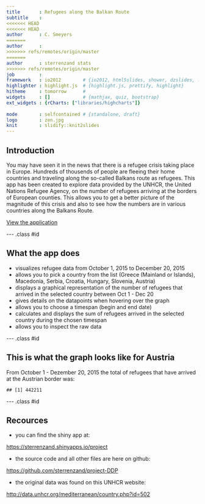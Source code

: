 ```yaml
---
title       : Refugees along the Balkan Route
subtitle    : 
<<<<<<< HEAD
<<<<<<< HEAD
author      : C. Smeyers
=======
author      : 
>>>>>>> refs/remotes/origin/master
=======
author      : sterrenzand stats 
>>>>>>> refs/remotes/origin/master
job         : 
framework   : io2012        # {io2012, html5slides, shower, dzslides, ...}
highlighter : highlight.js  # {highlight.js, prettify, highlight}
hitheme     : tomorrow      # 
widgets     : []            # {mathjax, quiz, bootstrap} 
ext_widgets : {rCharts: ["libraries/highcharts"]}
       
mode        : selfcontained # {standalone, draft}
logo        : zen.jpg
knit        : slidify::knit2slides
---
```


## Introduction

You may have seen it in the news that there is a refugee crisis taking place in Europe. 
Hundreds of thousends of people are fleeing their home countries and traveling along the so-called Balkans route as refugees. This app has been created to explore data provided by the UNHCR, the United Nations Refugee Agency, on the number of refugees arriving at the borders of European counties. This allows you to get a better picture of the magnitude of this crisis and also to see how the numbers are in various countries along the Balkans Route.

                                
[View the application](https://sterrenzand.shinyapps.io/project)

--- .class #id 

## What the app does


* visualizes refugee data from October 1, 2015 to December 20, 2015
* allows you to pick a country from the list (Greece (Mainland or Islands), Macedonia, Serbia, Croatia, Hungary, Slovenia, Austria)
* displays a graphical representation of the number of refugees that arrived in the selected country between Oct 1 - Dec 20
* gives details on the datapoints when hovering over the graph
* allows you to choose a timespan (begin and end date)
* calculates and displays the sum of refugees arrived in the selected country during the chosen timespan 
* allows you to inspect the raw data



                                                                                    

--- .class #id 


## This is what the graph looks like for Austria



<div id = 'chart1' class = 'rChart highcharts'></div>
<script type='text/javascript'>
    (function($){
        $(function () {
            var chart = new Highcharts.Chart({
 "dom": "chart1",
"width":            550,
"height":            350,
"credits": {
 "href": null,
"text": null 
},
"exporting": {
 "enabled": false 
},
"title": {
 "text": null 
},
"yAxis": [
 {
 "min":              0,
"ylab": "Austria" 
} 
],
"series": [
 {
 "data": [
 [
  1443657600000,
          4550 
],
[
  1443744000000,
          2700 
],
[
  1443830400000,
          7100 
],
[
  1443916800000,
          5800 
],
[
  1444003200000,
          6100 
],
[
  1444089600000,
          5800 
],
[
  1444176000000,
          5861 
],
[
  1444262400000,
          4229 
],
[
  1444348800000,
          6700 
],
[
  1444435200000,
          5050 
],
[
  1444521600000,
          8540 
],
[
  1444608000000,
          8240 
],
[
  1444694400000,
          5280 
],
[
  1444780800000,
          7000 
],
[
  1444867200000,
          5235 
],
[
  1444953600000,
          6500 
],
[
  1445040000000,
          5155 
],
[
  1445126400000,
          1822 
],
[
  1445212800000,
          4300 
],
[
  1445299200000,
          6017 
],
[
  1445385600000,
          4737 
],
[
  1445472000000,
          3767 
],
[
  1445558400000,
          4092 
],
[
  1445644800000,
          5841 
],
[
  1445731200000,
          7882 
],
[
  1445817600000,
         10784 
],
[
  1445904000000,
          9390 
],
[
  1445990400000,
          8336 
],
[
  1446076800000,
          8473 
],
[
  1446163200000,
          8302 
],
[
  1446249600000,
          7691 
],
[
  1446336000000,
          7887 
],
[
  1446422400000,
          8243 
],
[
  1446508800000,
          6900 
],
[
  1446595200000,
          9930 
],
[
  1446681600000,
          7478 
],
[
  1446768000000,
          7315 
],
[
  1446854400000,
          4648 
],
[
  1446940800000,
          3465 
],
[
  1447027200000,
          5962 
],
[
  1447113600000,
          6933 
],
[
  1447200000000,
          8169 
],
[
  1447286400000,
          8777 
],
[
  1447372800000,
          6351 
],
[
  1447459200000,
          7659 
],
[
  1447545600000,
          7632 
],
[
  1447632000000,
          6319 
],
[
  1447718400000,
          7026 
],
[
  1447804800000,
          7577 
],
[
  1447891200000,
          5635 
],
[
  1447977600000,
          5865 
],
[
  1448064000000,
          6836 
],
[
  1448150400000,
          5446 
],
[
  1448236800000,
          5546 
],
[
  1448323200000,
          6204 
],
[
  1448409600000,
          4122 
],
[
  1448496000000,
          2211 
],
[
  1448582400000,
          2120 
],
[
  1448668800000,
          3320 
],
[
  1448755200000,
          2407 
],
[
  1448841600000,
          4482 
],
[
  1448928000000,
          2821 
],
[
  1449014400000,
          2874 
],
[
  1449100800000,
          2935 
],
[
  1449187200000,
          3366 
],
[
  1449273600000,
          1493 
],
[
  1449360000000,
          1643 
],
[
  1449446400000,
          5035 
],
[
  1449532800000,
          5210 
],
[
  1449619200000,
          4714 
],
[
  1449705600000,
          3623 
],
[
  1449792000000,
          2000 
],
[
  1449878400000,
          3675 
],
[
  1449964800000,
          4754 
],
[
  1450051200000,
          4263 
],
[
  1450137600000,
          4193 
],
[
  1450224000000,
          2519 
],
[
  1450310400000,
          2717 
],
[
  1450396800000,
          3532 
],
[
  1450483200000,
          3305 
],
[
  1450569600000,
          3800 
] 
],
"type": "line",
"marker": {
 "radius":              3 
} 
} 
],
"legend": {
 "enabled": false 
},
"xAxis": [
 {
 "type": "datetime",
"labels": {
 "format": "{value:%Y-%m-%d}",
"rotation":            -45 
} 
} 
],
"subtitle": {
 "text": null 
},
"id": "chart1",
"chart": {
 "renderTo": "chart1" 
} 
});
        });
    })(jQuery);
</script>

From October 1 - Dezember 20, 2015 the total of refugees that have arrived at the Austrian border was:


```
## [1] 442211
```

--- .class #id 
 

## Recources
 * you can find the shiny app at: 
 
 https://sterrenzand.shinyapps.io/project

 * the source code and all other files are here on github:
 
 https://github.com/sterrenzand/project-DDP
 
 * the original data was found on this UNHCR website:
 
 http://data.unhcr.org/mediterranean/country.php?id=502





